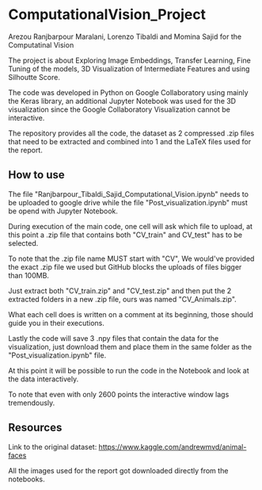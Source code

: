 # ComputationalVision_Project
 Arezou Ranjbarpour Maralani, Lorenzo Tibaldi and Momina Sajid for the Computatinal Vision 

 The project is about Exploring Image Embeddings, Transfer Learning, Fine Tuning of the models, 3D Visualization of Intermediate Features and using Silhoutte Score.
 
 The code was developed in Python on Google Collaboratory using mainly the Keras library, an additional Jupyter Notebook was used for the 3D visualization since the Google Collaboratory Visualization cannot be interactive.
 
 The repository provides all the code, the dataset as 2 compressed .zip files that need to be extracted and combined into 1 and the LaTeX files used for the report.

 ## How to use
  The file "Ranjbarpour_Tibaldi_Sajid_Computational_Vision.ipynb" needs to be uploaded to google drive while the file "Post_visualization.ipynb" must be opend with Jupyter Notebook.
  
  During execution of the main code, one cell will ask which file to upload, at this point a .zip file that contains both "CV_train" and CV_test" has to be selected.
  
  To note that the .zip file name MUST start with "CV", We would've provided the exact .zip file we used but GitHub blocks the uploads of files bigger than 100MB.
  
  Just extract both "CV_train.zip" and "CV_test.zip" and then put the 2 extracted folders in a new .zip file, ours was named "CV_Animals.zip".
  
  What each cell does is written on a comment at its beginning, those should guide you in their executions.
  
  Lastly the code will save 3 .npy files that contain the data for the visualization, just download them and place them in the same folder as the "Post_visualization.ipynb" file.
  
  At this point it will be possible to run the code in the Notebook and look at the data interactively.
  
  To note that even with only 2600 points the interactive window lags tremendously.
  
 ## Resources
  Link to the original dataset: https://www.kaggle.com/andrewmvd/animal-faces
  
  All the images used for the report got downloaded directly from the notebooks.
